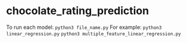 # chocolate_rating_prediction

To run each model:
`python3 file_name.py`
For example:
`python3 linear_regression.py`
`python3 multiple_feature_linear_regression.py`
